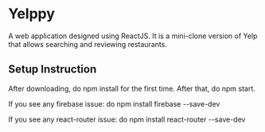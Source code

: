 # Yelppy
A web application designed using ReactJS. It is a mini-clone version of Yelp that allows searching and reviewing restaurants.

## Setup Instruction

After downloading, do npm install for the first time. After that, do npm start.

If you see any firebase issue: do npm install firebase --save-dev

If you see any react-router issue: do npm install react-router --save-dev


